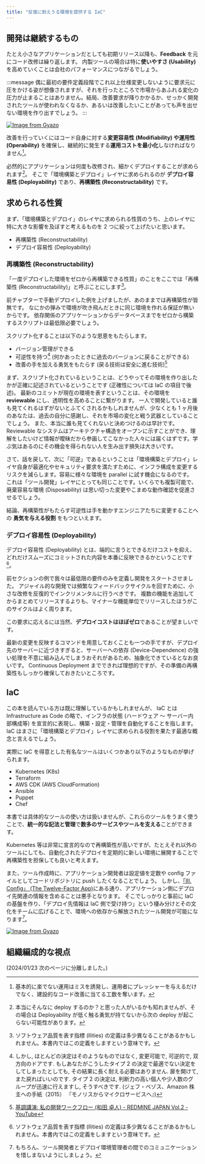```yaml
---
title: "反復に耐えうる環境を提供する IaC"
---
```


## 開発は継続するもの

たとえ小さなアプリケーションだとしても初期リリース以降も、**Feedback** を元にコード改修は繰り返します。 内製ツールの場合は特に**使いやすさ (Usability)** を高めていくことは会社のパフォーマンスにつながるでしょう。

:::message
偶に最初の要件定義段階でこれ以上仕様変更しないように要求元に圧をかける姿が想像されますが、それを行ったところで市場からあふれる変化の圧力が止まることはありません。結局、改善要求が降りかかるか、せっかく開発されたツールが使われなくなるか、あるいは改善したいことがあっても声を出せない環境を作り出すでしょう。
:::

[![Image from Gyazo](https://i.gyazo.com/9be5519fd4f9e12bbf652ca7d1efcca0.png)](https://gyazo.com/9be5519fd4f9e12bbf652ca7d1efcca0)

改善を行っていくにはコード自身に対する**変更容易性 (Modifiability) や運用性 (Operability)** を確保し、継続的に発生する**運用コストを最小化**しなければなりません[^why_operability_is_important]。

[^why_operability_is_important]: 基本的に楽でない運用はミスを誘発[^why_operability_is_important_2]し、運用者にプレッシャーを与えるだけでなく、建設的なコード改善に当てる工数を奪います。
[^why_operability_is_important_2]:
    運用現場は楽じゃないとミスが起こる
    [Infrastructure as Code でセキュリティを楽にしよう ! #AWSDevLiveShow - YouTube](https://www.youtube.com/live/qr_Fx_ENjxE?si=tGnLqBipnMmpTqlh&t=380)

必然的にアプリケーションは何度も改修され、細かくデプロイすることが求められます[^may_not_deploy_because_of_low_deployability]。
そこで「環境構築とデプロイ」レイヤに求められるのが **デプロイ容易性 (Deployability)** であり、**再構築性 (Reconstructability)** です。

[^may_not_deploy_because_of_low_deployability]: 本当にそんなに deploy するのか？と思った人がいるかも知れませんが、その場合は Deployability が低く触る勇気が持てないから次の deploy が起こらない可能性があります。

## 求められる性質

まず、「環境構築とデプロイ」のレイヤに求められる性質のうち、上のレイヤに特に大きな影響を及ぼすと考えるものを 2 つに絞って上げたいと思います。

- 再構築性 (Reconstructability)
- デプロイ容易性 (Deployability)

### 再構築性 (Reconstructability)

「一度デプロイした環境をゼロから再構築できる性質」のことをここでは「再構築性 (Reconstructability)」と呼ぶことにします[^definition_of_each_ility]。

[^definition_of_each_ility]: ソフトウェア品質を表す指標 (Ilities) の定義は多少異なることがあるかもしれません。本書内ではこの定義をしますという意味です。

前チャプターで手動デプロイした例を上げましたが、あのままでは再構築性が皆無です。 なにかの弾みで環境が吹き飛んだときに同じ環境を作れる保証が無いからです。
依存関係のアプリケーションからデータベースまでをゼロから構築するスクリプトは最低限必要でしょう。

スクリプト化することは以下のような恩恵をもたらします。

- バージョン管理ができる
- 可逆性を持つ[^software_can_be_rollback] (何かあったときに過去のバージョンに戻ることができる)
- 改善の手を加える勇気をもたらす (戻る技術は安全に進む技術)[^rollbackability_is_a_safe_technology_to_move_forward]

[^software_can_be_rollback]:
    しかし, ほとんどの決定はそのようなものではなく, 変更可能で, 可逆的で, 双方向のドアです.
    もしあなたがこうしたタイプ 2 の決定で最適でない決定をしてしまったとしても, その結果に長く耐える必要はありません.
    扉を開けて, また戻ればいいのです.
    タイプ 2 の決定は, 判断力の高い個人や少人数のグループが迅速に行えますし, そうすべきです.
    (ジェフ・ベゾス、Amazon 株主への手紙（2015） 『モノリスからマイクロサービスへ』)

[^rollbackability_is_a_safe_technology_to_move_forward]: [基調講演: 私の開発ワークフロー (和田 卓人) - REDMINE JAPAN Vol.2 - YouTube](https://www.youtube.com/watch?v=IQ7lDefJLtk&t=1135s&ab_channel=RedmineJapan)

まず、スクリプト化されているということは、どうやってその環境を作り出したかが正確に記述されているということです (正確性については IaC の項目で後述)。
最新のコミットが現在の環境を表すということは、その環境を **reviewable** にし、透明性を高めることに繋がります。
一人で開発していると誰も見てくれるはずがないとふてくされるかもしれませんが、少なくとも 1 ヶ月後のあなたは、過去の自分に感謝し、それを市場の変化と戦う武器としていることでしょう。
また、本当に誰も見てくれないと決めつけるのは早計です。Reviewable なシステムはアーキテクチャ構造をオープンに示すことができ、理解をしたいけど情報が曖昧だから参画してこなかった人々には届くはずです。学ぶ気はあるのにその機会を得られない人を生み出す損失は大きいです。

さて、話を戻して、次に「可逆」であるということは「環境構築とデプロイ」レイヤ自身が最適化やセキュリティ要求を満たすために、インフラ構成を変更するリスクを減らします。容易に様々な環境を parallel に試す機会になるのです。
これは「ツール開発」レイヤにとっても同じことです。いくらでも複製可能で、 廃棄容易な環境 (Disposability) は思い切った変更やこまめな動作確認を促進させるでしょう。

結論、再構築性がもたらす可逆性は手を動かすエンジニアたちに変更することへの **勇気を与える役割** をもつといえます。

### デプロイ容易性 (Deployability)

デプロイ容易性 (Deployability) とは、端的に言うとできるだけコストを抑え、どれだけスムーズにコミットされた内容を本番に反映できるかということです[^definition_of_each_ility]。

前セクションの例で我々は最低限の要件のみを定義し開発をスタートさせました。 アジャイル的な開発では頻繁なフィードバックサイクルを回すために、小さな改修を反復的でインクリメンタルに行うべきです。
複数の機能を追加してからまとめてリリースするよりも、マイナーな機能単位でリリースしたほうがこのサイクルはよく周ります。

この要求に応えるには当然、**デプロイコストはほぼゼロ**であることが望ましいです。

最新の変更を反映するコマンドを用意しておくことも一つの手ですが、デプロイ先のサーバーに近づきすぎると、サーバーへの依存 (Device-Dependence) の強い処理を不意に組み込んでしまうおそれがあるため、抽象化できているとなお良いです。
Continuous Deployment までできれば理想的ですが、その準備の再構築性もしっかり確保しておきたいところです。

## IaC

この本を読んでいる方は既に理解しているかもしれませんが、 IaC とは Infrastructure as Code の略で、インフラの状態 (ハードウェア ～ サーバー内部構成等) を宣言的に表現し、構築・設定・管理を自動化することを指します。 IaC はまさに「環境構築とデプロイ」レイヤに求められる役割を果たす最適な概念と言えるでしょう。

実際に IaC を得意とした有名なツールはいくつかあり以下のようなものが挙げられます。

- Kubernetes (K8s)
- Terraform
- AWS CDK (AWS CloudFormation)
- Ansible
- Puppet
- Chef

本書では具体的なツールの使い方は扱いませんが、これらのツールをうまく使うことで、**統一的な記法と管理**で**数多のサービスやツールを支える**ことができます。

Kubernetes 等は非常に宣言的なので再構築性が高いですが、たとえそれ以外のツールにしても、自動化されたデプロイを定期的に新しい環境に展開することで再構築性を担保しても良いと考えます。

また、ツール作成時に、アプリケーション開発者は設定値を定数や config ファイルとしてコードリポジトリに push したくなることでしょう。 しかし、[「III. Config」 (The Twelve-Factor App)](https://12factor.net/config)にある通り、アプリケーション側にデプロイ先関連の情報を含めることは悪手となります。
そこでしっかりと事前に IaC の基盤を作り、「デプロイ先情報は IaC 側で受け持つ」という棲み分けとその文化をチームに広げることで、環境への依存から解放されたツール開発が可能になります[^need_communication_between_tool_developer_and_deployer]。

[^need_communication_between_tool_developer_and_deployer]: もちろん、ツール開発者とデプロイ環境管理者の間でのコミュニケーションを惜しまないようにしましょう。

[![Image from Gyazo](https://i.gyazo.com/f66f4f300f0ec5a377f28fe074f1fb18.png)](https://gyazo.com/f66f4f300f0ec5a377f28fe074f1fb18)

## 組織編成的な視点

(2024/01/23 次のページに分離しました。)
